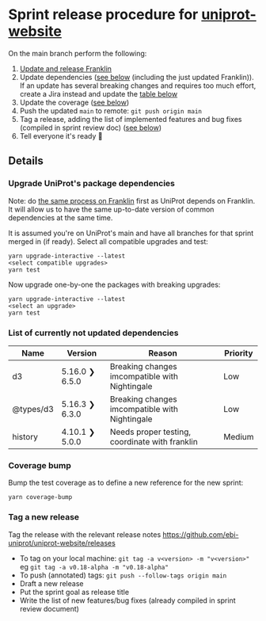 # Sprint release procedure for [uniprot-website](https://github.com/ebi-uniprot/uniprot-website)
On the main branch perform the following:
1. [Update and release Franklin](franklin_release.md)
2. Update dependencies ([see below](#upgrade-uniprots-package-dependencies) (including the just updated Franklin)). If an update has several breaking changes and requires too much effort, create a Jira instead and update the [table below](#list-of-currently-not-updated-dependencies)
3. Update the coverage ([see below](#coverage-bump))
4. Push the updated `main` to remote: `git push origin main`
5. Tag a release, adding the list of implemented features and bug fixes (compiled in sprint review doc) ([see below](#tag-a-new-release))
6. Tell everyone it's ready 🎉

## Details

### Upgrade UniProt's package dependencies
Note: do [the same process on Franklin](https://github.com/ebi-uniprot/coding-guidelines/blob/main/franklin_release.md#upgrade-franklins-package-dependencies) first as UniProt depends on Franklin. It will allow us to have the same up-to-date version of common dependencies at the same time.

It is assumed you're on UniProt's main and have all branches for that sprint merged in (if ready). Select all compatible upgrades and test:
```
yarn upgrade-interactive --latest
<select compatible upgrades>
yarn test
```
Now upgrade one-by-one the packages with breaking upgrades:
```
yarn upgrade-interactive --latest
<select an upgrade>
yarn test
```

### List of currently not updated dependencies
| Name                | Version           | Reason                                        | Priority    |
| ------------------- | ----------------- | --------------------------------------------- | ----------- |
| d3                  | 5.16.0  ❯  6.5.0  | Breaking changes imcompatible with Nightingale| Low         |
| @types/d3           | 5.16.3  ❯  6.3.0  | Breaking changes imcompatible with Nightingale| Low         |
| history             | 4.10.1  ❯  5.0.0  | Needs proper testing, coordinate with franklin| Medium      |


### Coverage bump
Bump the test coverage as to define a new reference for the new sprint:
```
yarn coverage-bump
```

### Tag a new release
Tag the release with the relevant release notes https://github.com/ebi-uniprot/uniprot-website/releases
- To tag on your local machine: `git tag -a v<version> -m "v<version>"` eg `git tag -a v0.18-alpha -m "v0.18-alpha"`
- To push (annotated) tags: `git push --follow-tags origin main`
- Draft a new release
- Put the sprint goal as release title
- Write the list of new features/bug fixes (already compiled in sprint review document)
